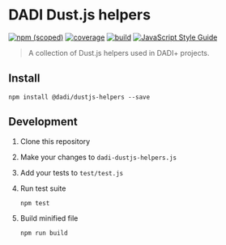 # DADI Dust.js helpers

[![npm (scoped)](https://img.shields.io/npm/v/@dadi/dustjs-helpers.svg?maxAge=10800&style=flat-square)](https://www.npmjs.com/package/@dadi/dustjs-helpers)
[![coverage](https://img.shields.io/badge/coverage-65%25-yellow.svg?style=flat-square)](https://github.com/dadi/dustjs-helpers)
[![build](http://ci.dadi.technology/dadi/dustjs-helpers/badge?branch=master&service=shield)](http://ci.dadi.technology/dadi/dustjs-helpers)
[![JavaScript Style Guide](https://img.shields.io/badge/code%20style-standard-brightgreen.svg?style=flat-square)](http://standardjs.com/)

> A collection of Dust.js helpers used in DADI+ projects.

## Install

```
npm install @dadi/dustjs-helpers --save
```

## Development

1. Clone this repository

2. Make your changes to `dadi-dustjs-helpers.js`

3. Add your tests to `test/test.js`

4. Run test suite

   ```
   npm test
   ```

5. Build minified file

   ```
   npm run build
   ```
